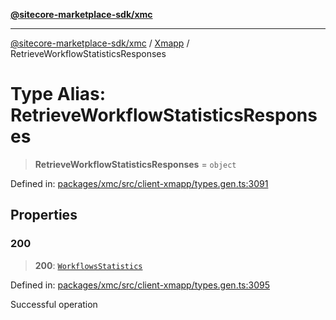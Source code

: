 [**@sitecore-marketplace-sdk/xmc**](../../../../README.md)

***

[@sitecore-marketplace-sdk/xmc](../../../../README.md) / [Xmapp](../README.md) / RetrieveWorkflowStatisticsResponses

# Type Alias: RetrieveWorkflowStatisticsResponses

> **RetrieveWorkflowStatisticsResponses** = `object`

Defined in: [packages/xmc/src/client-xmapp/types.gen.ts:3091](https://github.com/Sitecore/marketplace-sdk/blob/e3ec55ede335ad59ac5875d32f0d68c50e7bc899/packages/xmc/src/client-xmapp/types.gen.ts#L3091)

## Properties

### 200

> **200**: [`WorkflowsStatistics`](WorkflowsStatistics.md)

Defined in: [packages/xmc/src/client-xmapp/types.gen.ts:3095](https://github.com/Sitecore/marketplace-sdk/blob/e3ec55ede335ad59ac5875d32f0d68c50e7bc899/packages/xmc/src/client-xmapp/types.gen.ts#L3095)

Successful operation
